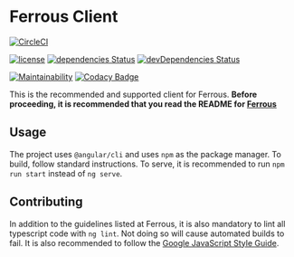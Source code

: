 # Ferrous Client

[![CircleCI](https://circleci.com/gh/pulsejet/ferrous-client.svg?style=shield&circle-token=04b5f18950081ad8bfbee4ffa3d443eea1419f91)](https://circleci.com/gh/pulsejet/Ferrous-Client)

[![license](https://img.shields.io/github/license/pulsejet/ferrous-client.svg)](https://github.com/pulsejet/ferrous-client/blob/master/LICENSE)
[![dependencies Status](https://david-dm.org/pulsejet/ferrous-client/status.svg)](https://david-dm.org/pulsejet/ferrous-client)
[![devDependencies Status](https://david-dm.org/pulsejet/ferrous-client/dev-status.svg)](https://david-dm.org/pulsejet/ferrous-client?type=dev)

[![Maintainability](https://api.codeclimate.com/v1/badges/c83ef346218332aeeb2b/maintainability)](https://codeclimate.com/github/pulsejet/ferrous-client/maintainability)
[![Codacy Badge](https://api.codacy.com/project/badge/Grade/093cc5fbfa8143cea518ac3c2fcdf5a3)](https://www.codacy.com/app/pulsejet/ferrous-client?utm_source=github.com&amp;utm_medium=referral&amp;utm_content=pulsejet/ferrous-client&amp;utm_campaign=Badge_Grade)

This is the recommended and supported client for Ferrous. **Before proceeding, it is recommended that you read the README for [Ferrous](https://github.com/pulsejet/ferrous)**

## Usage
The project uses `@angular/cli` and uses `npm` as the package manager. To build, follow standard instructions. To serve, it is recommended to run `npm run start` instead of `ng serve`.

## Contributing
In addition to the guidelines listed at Ferrous, it is also mandatory to lint all typescript code with `ng lint`. Not doing so will cause automated builds to fail. It is also recommended to follow the [Google JavaScript Style Guide](https://google.github.io/styleguide/jsguide.html).
